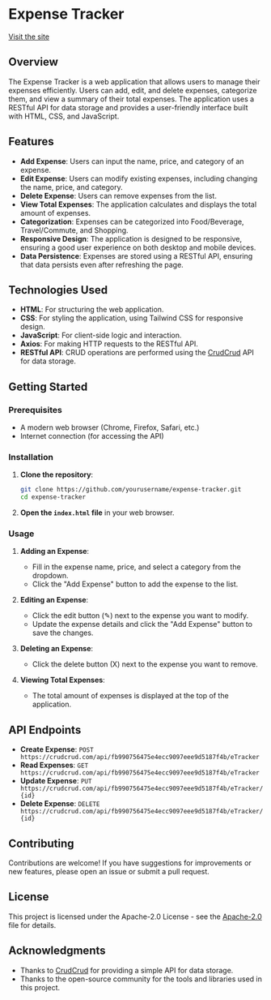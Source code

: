 # Expense Tracker

[Visit the site](https://dhirajkr08.github.io/ExpenseTracker/)

## Overview

The Expense Tracker is a web application that allows users to manage their expenses efficiently. Users can add, edit, and delete expenses, categorize them, and view a summary of their total expenses. The application uses a RESTful API for data storage and provides a user-friendly interface built with HTML, CSS, and JavaScript.

## Features

- **Add Expense**: Users can input the name, price, and category of an expense.
- **Edit Expense**: Users can modify existing expenses, including changing the name, price, and category.
- **Delete Expense**: Users can remove expenses from the list.
- **View Total Expenses**: The application calculates and displays the total amount of expenses.
- **Categorization**: Expenses can be categorized into Food/Beverage, Travel/Commute, and Shopping.
- **Responsive Design**: The application is designed to be responsive, ensuring a good user experience on both desktop and mobile devices.
- **Data Persistence**: Expenses are stored using a RESTful API, ensuring that data persists even after refreshing the page.

## Technologies Used

- **HTML**: For structuring the web application.
- **CSS**: For styling the application, using Tailwind CSS for responsive design.
- **JavaScript**: For client-side logic and interaction.
- **Axios**: For making HTTP requests to the RESTful API.
- **RESTful API**: CRUD operations are performed using the [CrudCrud](https://crudcrud.com/) API for data storage.

## Getting Started

### Prerequisites

- A modern web browser (Chrome, Firefox, Safari, etc.)
- Internet connection (for accessing the API)

### Installation

1. **Clone the repository**:
   ```bash
   git clone https://github.com/yourusername/expense-tracker.git
   cd expense-tracker
   ```

2. **Open the `index.html` file** in your web browser.

### Usage

1. **Adding an Expense**:
   - Fill in the expense name, price, and select a category from the dropdown.
   - Click the "Add Expense" button to add the expense to the list.

2. **Editing an Expense**:
   - Click the edit button (✎) next to the expense you want to modify.
   - Update the expense details and click the "Add Expense" button to save the changes.

3. **Deleting an Expense**:
   - Click the delete button (X) next to the expense you want to remove.

4. **Viewing Total Expenses**:
   - The total amount of expenses is displayed at the top of the application.

## API Endpoints

- **Create Expense**: `POST https://crudcrud.com/api/fb990756475e4ecc9097eee9d5187f4b/eTracker`
- **Read Expenses**: `GET https://crudcrud.com/api/fb990756475e4ecc9097eee9d5187f4b/eTracker`
- **Update Expense**: `PUT https://crudcrud.com/api/fb990756475e4ecc9097eee9d5187f4b/eTracker/{id}`
- **Delete Expense**: `DELETE https://crudcrud.com/api/fb990756475e4ecc9097eee9d5187f4b/eTracker/{id}`

## Contributing

Contributions are welcome! If you have suggestions for improvements or new features, please open an issue or submit a pull request.

## License

This project is licensed under the Apache-2.0 License - see the [Apache-2.0](LICENSE) file for details.

## Acknowledgments

- Thanks to [CrudCrud](https://crudcrud.com/) for providing a simple API for data storage.
- Thanks to the open-source community for the tools and libraries used in this project.
